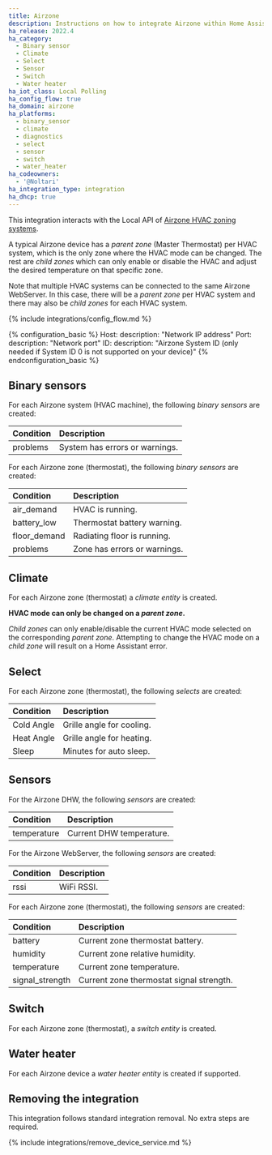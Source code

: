 ```yaml
---
title: Airzone
description: Instructions on how to integrate Airzone within Home Assistant.
ha_release: 2022.4
ha_category:
  - Binary sensor
  - Climate
  - Select
  - Sensor
  - Switch
  - Water heater
ha_iot_class: Local Polling
ha_config_flow: true
ha_domain: airzone
ha_platforms:
  - binary_sensor
  - climate
  - diagnostics
  - select
  - sensor
  - switch
  - water_heater
ha_codeowners:
  - '@Noltari'
ha_integration_type: integration
ha_dhcp: true
---
```


This integration interacts with the Local API of [Airzone HVAC zoning systems](https://www.airzone.es/en/).

A typical Airzone device has a *parent zone* (Master Thermostat) per HVAC system, which is the only zone where the HVAC mode can be changed. The rest are *child zones* which can only enable or disable the HVAC and adjust the desired temperature on that specific zone.

Note that multiple HVAC systems can be connected to the same Airzone WebServer. In this case, there will be a *parent zone* per HVAC system and there may also be *child zones* for each HVAC system.

{% include integrations/config_flow.md %}

{% configuration_basic %}
Host:
  description: "Network IP address"
Port:
  description: "Network port"
ID:
  description: "Airzone System ID (only needed if System ID 0 is not supported on your device)"
{% endconfiguration_basic %}

## Binary sensors

For each Airzone system (HVAC machine), the following *binary sensors* are created:

| Condition           | Description                        |
| :------------------ | :--------------------------------- |
| problems            | System has errors or warnings.     |

For each Airzone zone (thermostat), the following *binary sensors* are created:

| Condition           | Description                        |
| :------------------ | :--------------------------------- |
| air_demand          | HVAC is running.                   |
| battery_low         | Thermostat battery warning.        |
| floor_demand        | Radiating floor is running.        |
| problems            | Zone has errors or warnings.       |

## Climate

For each Airzone zone (thermostat) a *climate entity* is created.

**HVAC mode can only be changed on a *parent zone*.**

*Child zones* can only enable/disable the current HVAC mode selected on the corresponding *parent zone*. Attempting to change the HVAC mode on a *child zone* will result on a Home Assistant error.

## Select

For each Airzone zone (thermostat), the following *selects* are created:

| Condition           | Description                        |
| :------------------ | :--------------------------------- |
| Cold Angle          | Grille angle for cooling.          |
| Heat Angle          | Grille angle for heating.          |
| Sleep               | Minutes for auto sleep.            |

## Sensors

For the Airzone DHW, the following *sensors* are created:

| Condition           | Description                        |
| :------------------ | :--------------------------------- |
| temperature         | Current DHW temperature.           |

For the Airzone WebServer, the following *sensors* are created:

| Condition           | Description                        |
| :------------------ | :--------------------------------- |
| rssi                | WiFi RSSI.                         |

For each Airzone zone (thermostat), the following *sensors* are created:

| Condition           | Description                              |
| :------------------ | :--------------------------------------- |
| battery             | Current zone thermostat battery.         |
| humidity            | Current zone relative humidity.          |
| temperature         | Current zone temperature.                |
| signal_strength     | Current zone thermostat signal strength. |

## Switch

For each Airzone zone (thermostat), a *switch entity* is created.

## Water heater

For each Airzone device a *water heater entity* is created if supported.

## Removing the integration

This integration follows standard integration removal. No extra steps are required.

{% include integrations/remove_device_service.md %}
